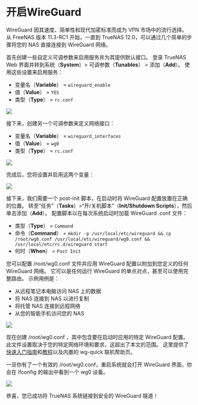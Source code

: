# 开启WireGuard

WireGuard 因其速度、简单性和现代加密标准而成为 VPN 市场中的流行选择。 从 FreeNAS 版本 11.3-RC1 开始，一直到 TrueNAS 12.0，可以通过几个简单的步骤将您的 NAS 直接连接到 WireGuard 网络。

首先创建一些自定义可调参数来启用服务并为其提供默认接口。 登录 TrueNAS Web 界面并转到系统（**System**）> 可调参数（**Tunables**） > 添加（**Add**）。 使用这些设置来启用服务：

- 变量名（**Variable**） = `wireguard_enable`
- 值（**Value**） = `YES`
- 类型（**Type**） = `rc.conf`

![](https://www.truenas.com/docs/images/CORE/12.0/wireguard_enable.png)

接下来，创建另一个可调参数来定义网络接口：

- 变量名（**Variable**） = `wireguard_interfaces`
- 值（**Value**） = `wg0`
- 类型（**Type**） = `rc.conf`

![](https://www.truenas.com/docs/images/CORE/12.0/wireguard_interfaces.png)

完成后，您将设置并启用这两个变量：

![](https://www.truenas.com/docs/images/CORE/12.0/wireguard_variables.png)

接下来，我们需要一个 post-init 脚本，在启动时将 WireGuard 配置放置在正确的位置。 转至“任务”（**Tasks**）>“开/关机脚本”（**Init/Shutdown Scripts**），然后单击添加（**Add**）。 配置脚本以在每次系统启动时加载 WireGuard .conf 文件：

- 类型（**Type**） = `Command`
- 命令（**Command**） = `mkdir -p /usr/local/etc/wireguard && cp /root/wg0.conf /usr/local/etc/wireguard/wg0.conf && /usr/local/etc/rc.d/wireguard start`
- 何时（**When**） = `Post Init`

您可以配置 /root/wg0.conf 文件并应用 WireGuard 配置以附加到您定义的任何 WireGuard 网络。 它可以是任何运行 WireGuard 的单点对点，甚至可以使用完整路由。 示例用例是：

- 从远程笔记本电脑访问 NAS 上的数据
- 将 NAS 连接到 NAS 以进行复制
- 将托管 NAS 连接到远程网络
- 从您的智能手机访问您的 NAS

![](https://www.truenas.com/docs/images/CORE/12.0/WireguardInitScript.png)

现在创建 /root/wg0.conf ，其中包含要在启动时应用的特定 WireGuard 配置。 此文件设置取决于您的特定网络环境和要求，这超出了本文的范围。 这里提供了[快速入门指南](https://www.wireguard.com/quickstart/)和[教程](https://www.linode.com/docs/networking/vpn/set-up-wireguard-vpn-on-ubuntu/)以及内置的 wg-quick 联机帮助页。

一旦你有了一个有效的 /root/wg0.conf，重启系统就会打开 WireGuard 界面，你会在 ifconfig 的输出中看到一个 wg0 设备。

![](https://www.truenas.com/docs/images/CORE/12.0/wg0DeviceOutput.png)

恭喜，您已成功将 TrueNAS 系统链接到安全的 WireGuard 隧道！